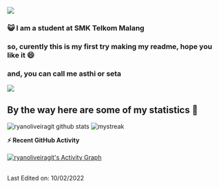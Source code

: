 <div align="left">

[![][logo-url]][repo-url]  

</div>

### :smiley_cat: I am a student at SMK Telkom Malang

### so, curently this is my first try making my readme, hope you like it 😄
### and, you can call me asthi or seta

<a href="https://www.youtube.com/watch?v=dQw4w9WgXcQ"><img src="https://user-images.githubusercontent.com/73097560/115834477-dbab4500-a447-11eb-908a-139a6edaec5c.gif"></a>

## By the way here are some of my statistics 🚀
![ryanoliveiragit github stats](https://github-readme-stats.vercel.app/api?username=ryanoliveiragit&_icons=true&theme=tokyonight)
<img src="https://github-readme-streak-stats.herokuapp.com/?user=ryanoliveiragit&theme=tokyonight" alt="mystreak"/>

  <summary><b>⚡ Recent GitHub Activity</b></summary>
  <br/>
   <a href="https://github.com/ryanoliveiragit"><img alt="ryanoliveiragit's Activity Graph" src="https://activity-graph.herokuapp.com/graph?username=ryanoliveiragit&custom_title=ryanoliveiragut's%20Contribution%20Graph&theme=react-dark" /></a>
  <br/>


<br/>

Last Edited on: 10/02/2022

[logo-url]: https://cdn.discordapp.com/attachments/1017140236528140318/1017985808168398938/ryanvs2.png
[repo-url]: https://github.com/saadeghi/daisyui
[banner-url]: https://raw.githubusercontent.com/saadeghi/files/main/daisyui/card-3.png

